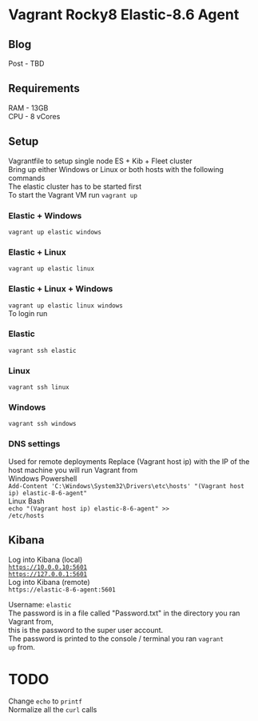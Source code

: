 # Vagrant Rocky8 Elastic-8.6 Agent

## Blog  
Post - TBD  

## Requirements
RAM - 13GB  
CPU - 8 vCores  

## Setup  
Vagrantfile to setup single node ES + Kib + Fleet cluster  
Bring up either Windows or Linux or both hosts with the following commands  
The elastic cluster has to be started first  
To start the Vagrant VM run <code>vagrant up</code>  
### Elastic + Windows
<code>vagrant up elastic windows</code>  
### Elastic + Linux  
<code>vagrant up elastic linux</code>  
### Elastic + Linux + Windows
<code>vagrant up elastic linux windows</code>  
To login run
### Elastic  
<code>vagrant ssh elastic</code>
### Linux  
<code>vagrant ssh linux</code>
### Windows  
<code>vagrant ssh windows</code>

### DNS settings
Used for remote deployments
Replace (Vagrant host ip) with the IP of the host machine you will run Vagrant from  
Windows Powershell  
<code>Add-Content 'C:\Windows\System32\Drivers\etc\hosts' "(Vagrant host ip) elastic-8-6-agent"</code>  
Linux Bash  
<code>echo "(Vagrant host ip) elastic-8-6-agent" >> /etc/hosts</code>  

## Kibana  
Log into Kibana (local)  
<code>https://10.0.0.10:5601</code>  
<code>https://127.0.0.1:5601</code>  
Log into Kibana (remote)  
<code>https://elastic-8-6-agent:5601</code>  
  
Username: <code>elastic</code>  
The password is in a file called "Password.txt" in the directory you ran Vagrant from,  
this is the password to the super user account.  
The password is printed to the console / terminal you ran <code>vagrant up</code> from.  

# TODO
Change <code>echo</code> to <code>printf</code>  
Normalize all the <code>curl</code> calls  